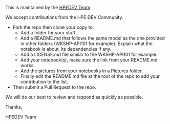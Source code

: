 This is maintained by the [HPEDEV Team](https://hpedev.io)

We accept contributions from the HPE DEV Community. 

-	Fork the repo then clone your copy to:
    -	Add a folder for your stuff.
    -	Add a README.md that follows the same model as the one provided in other folders (WKSHP-API101 for example). Explain what the notebook is about, its dependencies if any.
    -	Add a LICENSE.md file similar to the WKSHP-API101 for example.
    -	Add your notebook(s), make sure the link from your README.md works.
    -	Add the pictures from your notebooks in a  Pictures folder.
    -	Finally edit the README.md file at the root of the repo to add your contribution to the list. 
-	Then submit a Pull Request to the repo.

We will do our best to review and respond as quickly as possible.

Thanks,

HPEDEV Team
